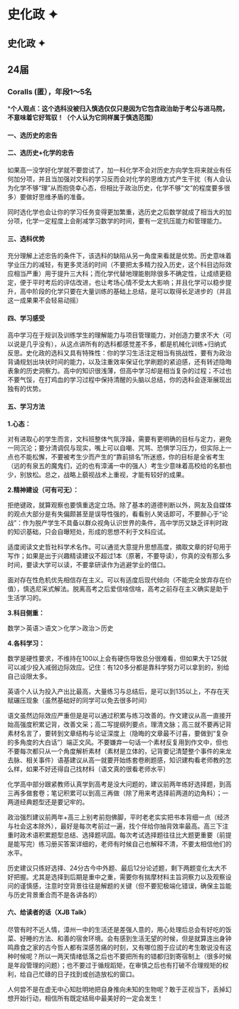 # 史化政 ✦

## 史化政 ✦

## 24届

### Coralls (匿），年段1～5名

\***个人观点：这个选科没被归入慎选仅仅只是因为它包含政治助于考公与进马院，不意味着它好驾驭！（个人认为它同样属于慎选范围）**

#### 一、选历史的忠告

#### 二、选历史+化学的忠告

如果高一没学好化学就不要尝试了，加一科化学不会对历史方向学生将来就业有任何加分项，并且当加强对文科的学习反而会对化学的思维方式产生干扰（有人会认为化学不够“理”从而抱侥幸心态，但相比于政治历史，化学不够“文”的程度要多很多）要做好思维矛盾的准备。

同时选化学也会让你的学习任务变得更加繁重，选历史之后数学就成了相当大的加分项，化学一定程度上会削减学习数学的时间，要有一定抗压能力和管理能力。

#### 三、选科优势

充分理解上述忠告的条件下，该选科的缺陷从另一角度来看就是优势。历史意味着学业压力的减轻，有更多灵活的时间（不要把太多精力投入历史，这个科目边际效应相当严重）用于提升三大科；而化学代替地理能剔除很多不确定性，让成绩更稳定，便于平时考后的评估改进，也让考场心情不受太大影响；并且化学可以稳步提升，高中阶段的化学只要在大量训练的基础上总结，是可以取得长足进步的（并且这一成果果不会轻易动摇）

#### 四、学习感受

高中学习在于规训及训练学生的理解能力与项目管理能力，对创造力要求不大（可以说是几乎没有），从这点讲所有的选科都感觉差不多，都是机械化训练+归纳式反思。史化政的选科又具有特殊性：你的学习生活注定相当有挑战性，要有为政治背诵规划出块状时间的能力，以及注重效率保证化学刷题的紧迫感，还有转述隐晦表象的历史洞察力。高中的知识很浅薄，但高中学习却是相当复杂的过程；不过也不要气馁，在打鸡血的学习过程中保持清醒的头脑以总结，你的选科会逐渐展现出独有的优势。

#### 五、学习方法

**1.心态：**

对有进取心的学生而言，文科班整体气氛浮躁，需要有更明确的目标与定力，避免一同沉沦；要分清调侃与现实，嘴上可以自嘲、咒骂、恐惧学习压力，但实际上一点也不能松懈，不要被考生少而产生的“靠前排名”所迷惑，你的目标是全省考生（远的有泉五的魔鬼们，近的也有漳浦一中的强人）考生少意味着高校给的名额也少，别放松。总之，战略上藐视战术上重视，才能有较好的成果。

**2.精神建设（可有可无）：**

拒绝键政，就算观察也要慎重选定立场。除了基本的道德判断以外，网友及自媒体的观点大部分是有失偏颇甚至是误导性强的，看看别人笑话即可，不要醉心于“论战”：作为脱产学生不具备以群众视角认识世界的条件，高中学历又缺乏评判时政的知识基础，只会自曝短处，形成的思想不利于文科应试。

适度阅读文史哲社科学术名作。可以通览大意提升思想高度，摘取文章的好句用于写作；如果是出于兴趣精读建议不超过1本（原著，不要导读），你真的没有那么多时间，要读大学可以读，不要拿研读作为逃避学业的借口。

面对存在性危机优先相信存在主义。可以有适度后现代倾向（不能完全放弃存在价值），慎选尼采式解法。脱离高考之后爱信啥信啥，高考之前存在主义确实是助于生活学习的。

**3.科目侧重：**

数学＞英语＞语文＞化学＞政治＞历史

**4.各科学习：**

数学是硬性要求，不维持在100以上会有硬伤导致总分很难看，但如果大于125就可以减少投入减弱边际效应。记住：有120多分都是靠科学努力可以拿到的，别给自己设限太多。

英语个人认为投入产出比最高，大量练习与总结后，是可以到135以上，不存在天赋碾压现象（虽然基础好的同学可以免去很多时间）

语文虽然边际效应严重但是是可以通过积累与练习改善的。作文建议从高一直接开始高强度积累记背，改善文采；高二写提纲列要点，理清文脉；高三就不要再记背素材名言了，要转到文章结构与论证深度上（隐晦的文章最不讨喜，要做到“复杂的多角度的大白话”）端正文风。不要嫌弃一句话一个素材反复用到作文中，但也不要每次都只从一个角度解析素材（素材是立体的，记背要记清楚整个事件的来龙去脉、相关事件）语基建议从高一就要开始练套卷刷题感，知识建构看老师教的怎么样，如果不好还得自己找材料（语文真的很看老师水平）

化学高中部分跟紧教师认真学到高考是没大问题的，建议前两年练好选择题，到高三再多做套卷；笔记积累可以到高三再做（除了用来考选择前两道的边角料）；一两道经典题型还是要记牢的。

政治强烈建议前两年+高三上别考前抱佛脚，平时老老实实把书本背细一点（经济与社会这本除外），最好是每次考前过一遍，找个伴给你抽背效率最高。高三下注重时政术语积累题型总结、选择题巩固。每次考试选择题往往比大题更重要（前提是能写完）练习册买答案详细的，老师有时候自己也解释不清，不要太相信他们的水平。

历史建议只练好选择、24分古今中外题、最后12分论述题，剩下两题变化太大不好把握。尤其是选择到后期是重中之重，需要你有揣摩材料主旨洞察力以及观察设问的谨慎感，注意时空背景往往是解题的关键（但不要犯极端化错误，确保主旨能与历史背景重合而不是各讲各的）

#### 六、给读者的话（XJB Talk）

尽管有时不近人情，漳州一中的生活还是差强人意的，用心处理后总会有好吃的饭菜、好睡的方法、和善的宿舍环境。会有感到生活无望的时候，但是就算连出身钟鸣鼎食之家的古今哲人都有深感苦痛的时刻，又有哪位囿于应试的考生敢说没有这种时候呢？所以一两天情绪低落之后也不要把所有的错都归到寄宿制上（很多时候是年段管理的问题）；也不要过于循规蹈矩，在审慎之后也有打破不合理规矩的权利，给自己忙碌的日子找到或创造放松的窗口。

人何尝不是在虚无中心知肚明地把自身推向未知的生物呢？敢于正视当下，丢掉幻想开始行动，相信所有既定结局中最美好的一定会发生！
